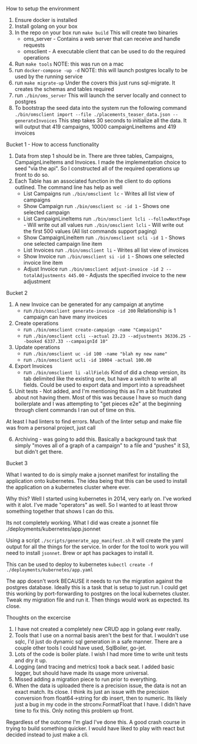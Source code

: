 How to setup the environment

1) Ensure docker is installed
2) Install golang on your box 
3) In the repo on your box run `make build`
   This will create two binaries 
      - oms_server - Contains a web server that can receive and handle requests
      - omsclient - A executable client that can be used to do the required operations
4) Run `make tools`
   NOTE: this was run on a mac
5) run `docker-compose -up -d`
   NOTE: this will launch postgres locally to be used by the running service
6) run `make migrate-up`
   Under the covers this just runs sql-migrate. It creates the schemas and tables required
7) run `./bin/oms_server`
   This will launch the server locally and connect to postgres
8) To bootstrap the seed data into the system run the following command
    `./bin/omsclient import --file ./placements_teaser_data.json --generateInvoices`
    This step takes 30 seconds to initialize all the data.
    It will output that 419 campaigns, 10000 campaignLineItems and 419 invoices


Bucket 1 - How to access functionality

1) Data from step 1 should be in. There are three tables, Campaigns, CampaignLineItems and Invoices. 
   I made the implementation choice to seed "via the api". So I constructed all of the required operations up front to do so.
2) Each Table has an associated function in the client to do options outlined. The command line has help as well
   - List Campaigns 
      run `./bin/omsclient lc` - Writes all list view of campaigns
   - Show Campaign
      run `./bin/omsclient sc -id 1` - Shows one selected campaign
   - List CampaignLineItems
      run `./bin/omsclient lcli --followNextPage` - Will write out all values
      run `./bin/omsclient lcli` - Will write out the first 500 values (All list commands support paging)
   - Show CampaignLineItem
      run `./bin/omsclient scli -id 1` - Shows one selected campaign line item
   - List Invoices
      run `./bin/omsclient li` - Writes all list view of invoices
   - Show Invoice
      run `./bin/omsclient si -id 1` - Shows one selected invoice line item
   - Adjust Invoice
      run `./bin/omsclient adjust-invoice -id 2 --totalAdjustments 445.00` - Adjusts the specified invoice to the new adjustment

Bucket 2

1) A new Invoice can be generated for any campaign at anytime
   - run `/bin/omsclient generate-invoice -id 200`
   Relationship is 1 campaign can have many invoices
2) Create operations
   - run `./bin/omsclient create-campaign -name "Campaign1"`
   - run `./bin/omsclient ccli --actual 23.23 --adjustments 36336.25 --booked 6337.33 --campaignId 10"`
3) Update operations
   - run `./bin/omsclient uc -id 100 -name "blah my new name"`
   - run `./bin/omsclient ucli -id 10004 -actual 100.00`
4) Export Invoices
   - run `./bin/omsclient li -allFields`
   Kind of did a cheap version, its tab delimited like the existing one, but have a switch to write all fields. Could be used to export data and import into a spreadsheet
5) Unit tests - Not added, and I'm mentioning this as I'm a bit frustrated about not having them. Most of this was because I have so  much dang boilerplate and I was attempting to "get pieces e2e" at the beginning through client commands I ran out of time on this. 

At least I had linters to find errors. Much of the linter setup and make file was from a personal project, just call


6) Archiving - was going to add this. Basically a background task that simply "moves all of a graph of a campaign" to a file and "pushes" it S3, but didn't get there.


Bucket 3

What I wanted to do is simply make a jsonnet manifest for installing the application onto kubernetes. The idea being that this can be used to install the application on a kubernetes cluster where ever. 

Why this? Well I started using kubernetes in 2014, very early on. I've worked with it alot. I've made "operators" as well. So I wanted to at least throw something together that shows I can do this.

Its not completely working. What I did was create a jsonnet file ./deployments/kubernetes/app.jsonnet

Using a script `./scripts/generate_app_manifest.sh` it will create the yaml output for all the things for the service. In order for the tool to work you will need to install `jsonnet`. Brew or apt has packages to install it.

This can be used to deploy to kubernetes `kubectl create -f ./deployments/kubernetes/app.yaml`

The app doesn't work BECAUSE it needs to run the migration against the postgres database. Ideally this is a task that is setup to just run. I could get this working by port-forwarding to postgres on the local kubernetes cluster. Tweak my migration file and run it. Then things would work as expected. Its close.

Thoughts on the excercise

1) I have not created a completely new CRUD app in golang ever really.
2) Tools that I use on a normal basis aren't the best for that. I wouldn't use sqlc, I'd just do dynamic sql generation in a safe manner. There are a couple other tools I could have used, SqlBoiler, go-jet.
3) Lots of the code is boiler plate. I wish I had more time to write unit tests and dry it up. 
4) Logging (and tracing and metrics) took a back seat. I added basic logger, but should have made its usage more universal.
5) Missed adding a migration piece to run prior to everything.
6) When the data is uploaded there is a precision issue, the data is not an exact match. Its close. I think its just an issue with the precision conversion from float64->string for db insert, then to numeric. Its likely just a bug in my code in the strconv.FormatFloat that I have. I didn't have time to fix this. Only noting this problem up front.

Regardless of the outcome I'm glad I've done this. A good crash course in trying to build something quicker. I would have liked to play with react but decided instead to just make a cli.



